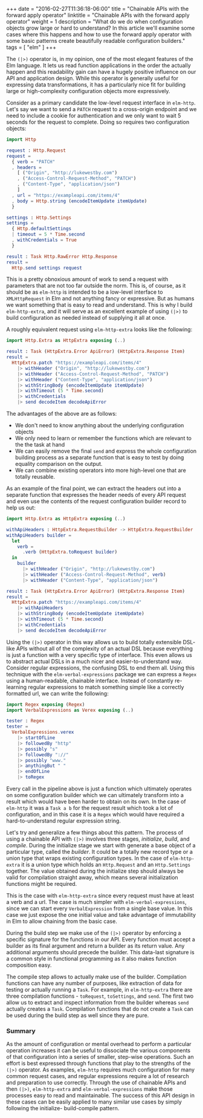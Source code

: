+++
date = "2016-02-27T11:36:18-06:00"
title = "Chainable APIs with the forward apply operator"
linktitle = "Chainable APIs with the forward apply operator"
weight = 1
description = "What do we do when configuration objects grow large or hard to understand? In this article we'll examine some cases where this happens and how to use the forward apply operator with some basic patterns create beautifully readable configuration builders."
tags = [
  "elm"
]
+++


The `(|>)` operator is, in my opinion, one of the most elegant features of the
Elm language. It lets us read function applications in the order the actually
happen and this readability gain can have a hugely positive influence on our API
and application design. While this operator is generally useful for expressing
data transformations, it has a particularly nice fit for building large or
high-complexity configuration objects more expressively.

Consider as a primary
candidate the low-level request interface in `elm-http`. Let's say we want to
send a `PATCH` request to a cross-origin endpoint and we need to include a
cookie for authentication and we only want to wait 5 seconds for the request to
complete. Doing so requires two configuration objects:

```elm
import Http

request : Http.Request
request =
  { verb = "PATCH"
  , headers =
    [ ("Origin", "http://lukewestby.com")
    , ("Access-Control-Request-Method", "PATCH")
    , ("Content-Type", "application/json")
    ]
  , url = "https://exampleapi.com/items/4"
  , body = Http.string (encodeItemUpdate itemUpdate)
  }

settings : Http.Settings
settings =
  { Http.defaultSettings
  | timeout = 5 * Time.second
  , withCredentials = True
  }

result : Task Http.RawError Http.Response
result =
  Http.send settings request
```

This is a pretty obnoxious amount of work to send a request with parameters that
are not too far outside the norm. This is, of course, as it should be as
`elm-http` is intended to be a low-level interface to `XMLHttpRequest` in Elm
and not anything fancy or expressive. But as humans we want something that is
easy to read and understand. This is why I build `elm-http-extra`, and it will
serve as an excellent example of using `(|>)` to build configuration as needed
instead of supplying it all at once.

A roughly equivalent request using `elm-http-extra` looks like the following:

```elm
import Http.Extra as HttpExtra exposing (..)

result : Task (HttpExtra.Error ApiError) (HttpExtra.Response Item)
result =
  HttpExtra.patch "https://exampleapi.com/items/4"
    |> withHeader ("Origin", "http://lukewestby.com")
    |> withHeader ("Access-Control-Request-Method", "PATCH")
    |> withHeader ("Content-Type", "application/json")
    |> withStringBody (encodeItemUpdate itemUpdate)
    |> withTimeout (5 * Time.second)
    |> withCredentials
    |> send decodeItem decodeApiError
```

The advantages of the above are as follows:

- We don't need to know anything about the underlying configuration objects
- We only need to learn or remember the functions which are relevant to the
  the task at hand
- We can easily remove the final `send` and express the whole configuration
  building process as a separate function that is easy to test by doing
  equality comparison on the output.
- We can combine existing operators into more high-level one that are totally
  reusable.

As an example of the final point, we can extract the headers out into a separate
function that expresses the header needs of every API request and even use the
contents of the request configuration builder record to help us out:

```elm
import Http.Extra as HttpExtra exposing (..)

withApiHeaders : HttpExtra.RequestBuilder -> HttpExtra.RequestBuilder
withApiHeaders builder =
  let
    verb =
      .verb (HttpExtra.toRequest builder)
  in
    builder
      |> withHeader ("Origin", "http://lukewestby.com")
      |> withHeader ("Access-Control-Request-Method", verb)
      |> withHeader ("Content-Type", "application/json")

result : Task (HttpExtra.Error ApiError) (HttpExtra.Response Item)
result =
  HttpExtra.patch "https://exampleapi.com/items/4"
    |> withApiHeaders
    |> withStringBody (encodeItemUpdate itemUpdate)
    |> withTimeout (5 * Time.second)
    |> withCredentials
    |> send decodeItem decodeApiError
```

Using the `(|>)` operator in this way allows us to build totally extensible DSL-
like APIs without all of the complexity of an actual DSL because everything is
just a function with a very specific type of interface. This even allows us to
abstract actual DSLs in a much nicer and easier-to-understand way. Consider
regular expressions, the confusing DSL to end them all. Using this technique
with the `elm-verbal-expressions` package we can express a `Regex` using a
human-readable, chainable interface. Instead of constantly re-learning regular
expressions to match something simple like a correctly formatted url, we can
write the following:

```elm
import Regex exposing (Regex)
import VerbalExpressions as Verex exposing (..)

tester : Regex
tester =
  VerbalExpressions.verex
    |> startOfLine
    |> followedBy "http"
    |> possibly "s"
    |> followedBy "://"
    |> possibly "www."
    |> anythingBut " "
    |> endOfLine
    |> toRegex
```

 Every call in the pipeline above is just a function which ultimately operates
on some configuration builder which we can ultimately transform into a result
which would have been harder to obtain on its own. In the case of `elm-http` it
was a `Task a b` for the request result which took a lot of configuration, and
in this case it is a `Regex` which would have required a hard-to-understand
regular expression string.

Let's try and generalize a few things about this pattern. The process of using a
chainable API with `(|>)` involves three stages, _initialize_, _build_, and
_compile_. During the initialize stage we start with generate a base object of a
particular type, called the _builder_. It could be a totally new record type or
a union type that wraps existing configuration types. In the case of
`elm-http-extra` it is a union type which holds an `Http.Request` and an
`Http.Settings` together. The value obtained during the initialize step should
always be valid for compilation straight away, which means several
initialization functions might be required.

This is the case with `elm-http-extra` since every request must have at least a
verb and a url. The case is much simpler with `elm-verbal-expressions`, since we
can start every `VerbalExpression` from a single base value. In this case we
just expose the one initial value and take advantage of immutability in Elm to
allow chaining from the basic case.

During the build step we make use of the `(|>)` operator by enforcing a specific
signature for the functions in our API. Every function must accept a builder as
its final argument and return a builder as its return value. Any additional
arguments should precede the builder. This data-last signature is a common style
in functional programming as it also makes function composition easy.

The compile step allows to actually make use of the builder. Compilation
functions can have any number of purposes, like extraction of data for testing
or actually running a `Task`. For example, in `elm-http-extra` there are three
compilation functions - `toRequest`, `toSettings`, and `send`. The first two
allow us to extract and inspect information from the builder whereas `send`
actually creates a `Task`. Compilation functions that do not create a `Task` can
be used during the build step as well since they are pure.

### Summary

As the amount of configuration or mental overhead to perform a particular
operation increases it can be useful to dissociate the various components of
that configuration into a series of smaller, step-wise operations. Such an
effort is best expressed through functions that play to the strengths of the
`(|>)` operator. As examples, `elm-http` requires much configuration for many
common request cases, and regular expressions require a lot of research and
preparation to use correctly. Through the use of chainable APIs and then `(|>)`,
`elm-http-extra` and `elm-verbal-expressions` make those processes easy to
read and maintainable. The success of this API design in these cases can be
easily applied to many similar use cases by simply following the initialize-
build-compile pattern.
